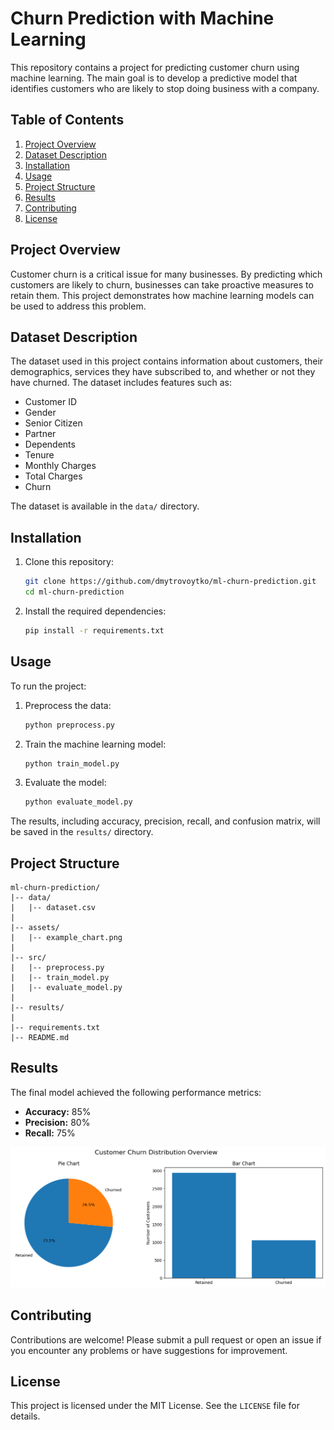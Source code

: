 # Churn Prediction with Machine Learning

This repository contains a project for predicting customer churn using machine learning. The main goal is to develop a predictive model that identifies customers who are likely to stop doing business with a company.

## Table of Contents

1. [Project Overview](#project-overview)
2. [Dataset Description](#dataset-description)
3. [Installation](#installation)
4. [Usage](#usage)
5. [Project Structure](#project-structure)
6. [Results](#results)
7. [Contributing](#contributing)
8. [License](#license)

## Project Overview

Customer churn is a critical issue for many businesses. By predicting which customers are likely to churn, businesses can take proactive measures to retain them. This project demonstrates how machine learning models can be used to address this problem.

## Dataset Description

The dataset used in this project contains information about customers, their demographics, services they have subscribed to, and whether or not they have churned. The dataset includes features such as:

- Customer ID
- Gender
- Senior Citizen
- Partner
- Dependents
- Tenure
- Monthly Charges
- Total Charges
- Churn

The dataset is available in the `data/` directory.

## Installation

1. Clone this repository:

   ```bash
   git clone https://github.com/dmytrovoytko/ml-churn-prediction.git
   cd ml-churn-prediction
   ```

2. Install the required dependencies:

   ```bash
   pip install -r requirements.txt
   ```

## Usage

To run the project:

1. Preprocess the data:

   ```bash
   python preprocess.py
   ```

2. Train the machine learning model:

   ```bash
   python train_model.py
   ```

3. Evaluate the model:

   ```bash
   python evaluate_model.py
   ```

The results, including accuracy, precision, recall, and confusion matrix, will be saved in the `results/` directory.

## Project Structure

```
ml-churn-prediction/
|-- data/
|   |-- dataset.csv
|
|-- assets/
|   |-- example_chart.png
|
|-- src/
|   |-- preprocess.py
|   |-- train_model.py
|   |-- evaluate_model.py
|
|-- results/
|
|-- requirements.txt
|-- README.md
```

## Results

The final model achieved the following performance metrics:

- **Accuracy:** 85%
- **Precision:** 80%
- **Recall:** 75%

![Confusion Matrix](assets/example_chart.png)

## Contributing

Contributions are welcome! Please submit a pull request or open an issue if you encounter any problems or have suggestions for improvement.

## License

This project is licensed under the MIT License. See the `LICENSE` file for details.
